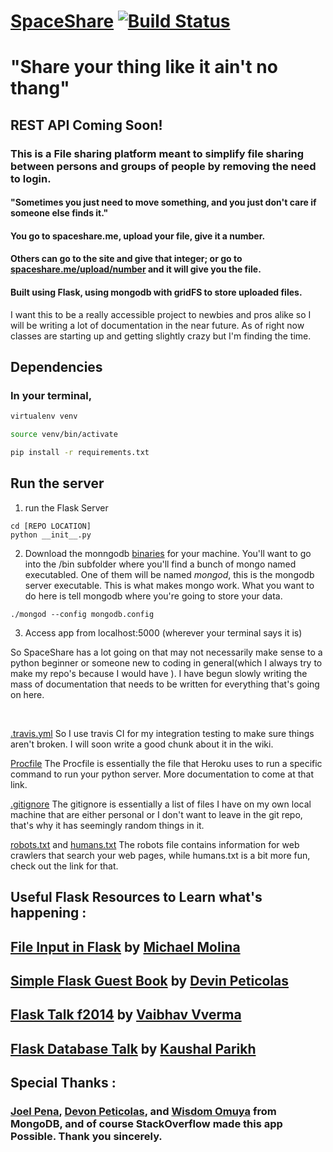 # [SpaceShare](https://spaceshare.me)   [![Build Status](https://travis-ci.org/DavidAwad/SpaceShare.svg?branch=master)](https://travis-ci.org/DavidAwad/SpaceShare)


# "Share your thing like it ain't no thang"

## REST API Coming Soon!

### This is a File sharing platform  meant to simplify file sharing between persons and groups of people by removing the need to login.

#### "Sometimes you just need to move something, and you just don't care if someone else finds it."

#### You go to spaceshare.me, upload your file, give it a number.
#### Others can go to the site and give that integer; or go to [spaceshare.me/upload/number](spaceshare.me/upload/number) and it will give you the file.

#### Built using Flask, using mongodb with gridFS to store uploaded files.
I want this to be a really accessible project to newbies and pros alike so I will be writing a lot of documentation in the near future. As of right now classes are starting up and getting slightly crazy but I'm finding the time.

## Dependencies

### In your terminal,
```bash
virtualenv venv

source venv/bin/activate

pip install -r requirements.txt
```

## Run the server

1. run the Flask Server
```
cd [REPO LOCATION]
python __init__.py
```
2. Download the monngodb [binaries](https://www.mongodb.org/downloads) for your machine.
You'll want to go into the /bin subfolder where you'll find a bunch of mongo named executabled.
One of them will be named *mongod*, this is the mongodb server executable. This is what makes mongo work.
What you want to do here is tell mongodb where you're going to store your data.

`./mongod --config mongodb.config`

3. Access app from localhost:5000 (wherever your terminal says it is)

So SpaceShare has a lot going on that may not necessarily make sense to a python beginner or someone new to coding in general(which I always try to make my repo's because I would have ). I have begun slowly writing the mass of documentation that needs to be written for everything that's going on here.

<br>

[.travis.yml](https://github.com/DavidAwad/SpaceShare/wiki/Travis-CI) So I use travis CI for my integration testing to make sure things aren't broken. I will soon write a good chunk about it in the wiki.

[Procfile](https://devcenter.heroku.com/articles/procfile) The Procfile is essentially the file that Heroku uses to run a specific command to run your python server. More documentation to come at that link.

[.gitignore](https://help.github.com/articles/ignoring-files/)
	 	The gitignore is essentially a list of files I have on my own local machine that are either personal or I don't want to leave in the git repo, that's why it has seemingly random things in it.

[robots.txt](http://camosunweb.com/robots-txt/) and [humans.txt](http://humanstxt.org)
		The robots file contains information for web crawlers that search your web pages, while humans.txt is a bit more fun, check out the link for that.

## Useful Flask Resources to Learn what's happening :
## [File Input in Flask](http://runnable.com/UiPcaBXaxGNYAAAL/how-to-upload-a-file-to-the-server-in-flask-for-python) by [Michael Molina](http://runnable.com/u/mmolina)
## [Simple Flask Guest Book](https://github.com/x/Simple-Flask-Guest-Book) by [Devin Peticolas](https://github.com/x)
## [Flask Talk f2014](https://github.com/usacs/flaskTalkF2014) by [Vaibhav Vverma](https://github.com/v)
## [Flask Database Talk](https://github.com/kaushal/databaseTalk2014) by [Kaushal Parikh](https://github.com/kaushal)


## Special Thanks :
### [Joel Pena](https://github.com/jpena29), [Devon Peticolas](https://github.com/x), and [Wisdom Omuya](https://github.com/deafgoat) from MongoDB, and of course StackOverflow made this app Possible. Thank you sincerely.
